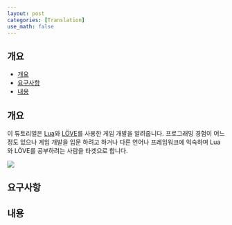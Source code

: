```yaml
---
layout: post
categories: [Translation]
use_math: false
---
```



## 개요
- [개요](#개요)
- [요구사항](#요구사항)
- [내용](#내용)

## 개요

이 튜토리얼은 [Lua](https://www.lua.org/)와 [LÖVE](https://love2d.org/)를 사용한 게임 개발을 알려줍니다. 프로그래밍 경험이 어느 정도 있으나 게임 개발을 입문 하려고 하거나 다른 언어나 프레임워크에 익숙하며 Lua와 LÖVE를 공부하려는 사람을 타겟으로 합니다.

![](https://user-images.githubusercontent.com/409773/41509911-caf3c20a-7231-11e8-96b9-d70596f753f5.gif)

## 요구사항

## 내용